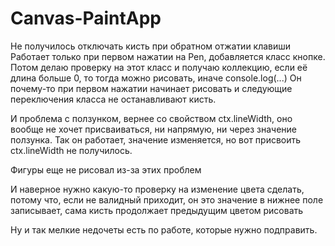 # Canvas-PaintApp

Не получилось отключать кисть при обратном отжатии клавиши Работает только при первом нажатии на Pen, добавляется класс кнопке. Потом делаю проверку на этот класс и получаю коллекцию, если её длина больше 0, то тогда можно рисовать, иначе console.log(...) Он почему-то при первом нажатии начинает рисовать и следующие переключения класса не останавливают кисть.

И проблема с ползунком, вернее со свойством ctx.lineWidth, оно вообще не хочет присваиваться, ни напрямую, ни через значение ползунка. Так он работает, значение изменяется, но вот присвоить ctx.lineWidth не получилось.

Фигуры еще не рисовал из-за этих проблем

И наверное нужно какую-то проверку на изменение цвета сделать, потому что, если не валидный приходит, он это значение в нижнее поле записывает, сама кисть продолжает предыдущим цветом рисовать

Ну и так мелкие недочеты есть по работе, которые нужно подправить.
